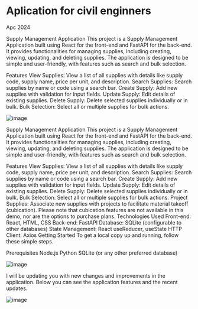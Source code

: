 # Aplication for civil enginners
Apc 2024

Supply Management Application
This project is a Supply Management Application built using React for the front-end and FastAPI for the back-end. It provides functionalities for managing supplies, including creating, viewing, updating, and deleting supplies. The application is designed to be simple and user-friendly, with features such as search and bulk selection.

Features
View Supplies: View a list of all supplies with details like supply code, supply name, price per unit, and description.
Search Supplies: Search supplies by name or code using a search bar.
Create Supply: Add new supplies with validation for input fields.
Update Supply: Edit details of existing supplies.
Delete Supply: Delete selected supplies individually or in bulk.
Bulk Selection: Select all or multiple supplies for bulk actions.


![image](https://github.com/user-attachments/assets/c9014455-45db-4d0b-abdd-78b1b36df056)


Supply Management Application
This project is a Supply Management Application built using React for the front-end and FastAPI for the back-end. It provides functionalities for managing supplies, including creating, viewing, updating, and deleting supplies. The application is designed to be simple and user-friendly, with features such as search and bulk selection.

Features
View Supplies: View a list of all supplies with details like supply code, supply name, price per unit, and description.
Search Supplies: Search supplies by name or code using a search bar.
Create Supply: Add new supplies with validation for input fields.
Update Supply: Edit details of existing supplies.
Delete Supply: Delete selected supplies individually or in bulk.
Bulk Selection: Select all or multiple supplies for bulk actions.
Project Supplies: Associate new supplies with projects to facilitate material takeoff (cubication). Please note that cubication features are not available in this demo, nor are the options to purchase plans.
Technologies Used
Front-end: React, HTML, CSS
Back-end: FastAPI
Database: SQLite (configurable to other databases)
State Management: React useReducer, useState
HTTP Client: Axios
Getting Started
To get a local copy up and running, follow these simple steps.

Prerequisites
Node.js
Python
SQLite (or any other preferred database)

![image](https://github.com/user-attachments/assets/34b9d0a6-4cf5-4f29-8d5c-6778813bf3b2)



I will be updating you with new changes and improvements in the application. Below you can see the application features and the recent updates.



![image](https://github.com/user-attachments/assets/d6292493-058a-45fd-b4d7-e90e9885de66)



